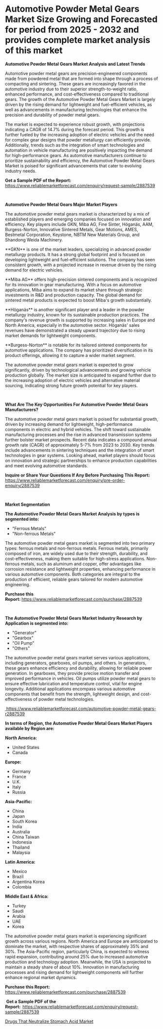 <p><h1>Automotive Powder Metal Gears Market Size Growing and Forecasted for period from 2025 - 2032 and provides complete market analysis of this market</h1></p><p><strong>Automotive Powder Metal Gears Market Analysis and Latest Trends</strong></p>
<p><p>Automotive powder metal gears are precision-engineered components made from powdered metal that are formed into shape through a process of compacting and sintering. These gears are increasingly favored in the automotive industry due to their superior strength-to-weight ratio, enhanced performance, and cost-effectiveness compared to traditional gears. The growth of the Automotive Powder Metal Gears Market is largely driven by the rising demand for lightweight and fuel-efficient vehicles, as well as advancements in manufacturing technologies that enhance the precision and durability of powder metal gears.</p><p>The market is expected to experience robust growth, with projections indicating a CAGR of 14.7% during the forecast period. This growth is further fueled by the increasing adoption of electric vehicles and the need for complex gear designs that powder metallurgy can efficiently provide. Additionally, trends such as the integration of smart technologies and automation in vehicle manufacturing are positively impacting the demand for high-performance gears. As automotive manufacturers continue to prioritize sustainability and efficiency, the Automotive Powder Metal Gears Market is poised for significant advancements that cater to evolving industry needs.</p></p>
<p><strong>Get a Sample PDF of the Report:&nbsp;</strong> <a href="https://www.reliablemarketforecast.com/enquiry/request-sample/2887539?utm_campaign=2739&utm_medium=2&utm_source=Github&utm_content=ia&utm_term=14032025&utm_id=automotive-powder-metal-gears">https://www.reliablemarketforecast.com/enquiry/request-sample/2887539</a></p>
<p>&nbsp;</p>
<p><strong>Automotive Powder Metal Gears Major Market Players</strong></p>
<p><p>The automotive powder metal gears market is characterized by a mix of established players and emerging companies focused on innovation and efficiency. Key players include GKN, Miba AG, Fine Sinter, Höganäs, AAM, Burgess-Norton, Innovative Sintered Metals, Gear Motions, AMES, Bestmetal Corporation, Keystone, NBTM New Materials Group, and Shandong Weida Machinery.</p><p>**GKN** is one of the market leaders, specializing in advanced powder metallurgy products. It has a strong global footprint and is focused on developing lightweight and fuel-efficient solutions. The company has seen consistent growth, with a projected increase in revenue driven by the rising demand for electric vehicles.</p><p>**Miba AG** offers high-precision sintered components and is recognized for its innovation in gear manufacturing. With a focus on automotive applications, Miba aims to expand its market share through strategic investments in R&D and production capacity. The global demand for sintered metal products is expected to boost Miba's growth substantially.</p><p>**Höganäs** is another significant player and a leader in the powder metallurgy industry, known for its sustainable production practices. The company's revenue growth is supported by increasing sales in Europe and North America, especially in the automotive sector. Höganäs' sales revenues have demonstrated a steady upward trajectory due to rising market demands for lightweight components.</p><p>**Burgess-Norton** is notable for its tailored sintered components for automotive applications. The company has prioritized diversification in its product offerings, allowing it to capture a wider market segment.</p><p>The automotive powder metal gears market is expected to grow significantly, driven by technological advancements and growing vehicle production globally. The market size is anticipated to expand further due to the increasing adoption of electric vehicles and alternative material sourcing, indicating strong future growth potential for key players.</p></p>
<p>&nbsp;</p>
<p><strong>What Are The Key Opportunities For Automotive Powder Metal Gears Manufacturers?</strong></p>
<p><p>The automotive powder metal gears market is poised for substantial growth, driven by increasing demand for lightweight, high-performance components in electric and hybrid vehicles. The shift toward sustainable manufacturing processes and the rise in advanced transmission systems further bolster market prospects. Recent data indicates a compound annual growth rate (CAGR) of approximately 5-7% from 2023 to 2030. Key trends include advancements in sintering techniques and the integration of smart technologies in gear systems. Looking ahead, market players should focus on innovation and strategic partnerships to enhance production capabilities and meet evolving automotive standards.</p></p>
<p><strong>Inquire or Share Your Questions If Any Before Purchasing This Report:</strong> <a href="https://www.reliablemarketforecast.com/enquiry/pre-order-enquiry/2887539?utm_campaign=2739&utm_medium=2&utm_source=Github&utm_content=ia&utm_term=14032025&utm_id=automotive-powder-metal-gears">https://www.reliablemarketforecast.com/enquiry/pre-order-enquiry/2887539</a></p>
<p>&nbsp;</p>
<p><strong>Market Segmentation</strong></p>
<p><strong>The Automotive Powder Metal Gears Market Analysis by types is segmented into:</strong></p>
<p><ul><li>"Ferrous Metals"</li><li>"Non-ferrous Metals"</li></ul></p>
<p><p>The automotive powder metal gears market is segmented into two primary types: ferrous metals and non-ferrous metals. Ferrous metals, primarily composed of iron, are widely used due to their strength, durability, and cost-effectiveness, making them suitable for high-stress applications. Non-ferrous metals, such as aluminum and copper, offer advantages like corrosion resistance and lightweight properties, enhancing performance in various automotive components. Both categories are integral to the production of efficient, reliable gears tailored for modern automotive engineering.</p></p>
<p><strong>Purchase this Report:&nbsp;</strong><a href="https://www.reliablemarketforecast.com/purchase/2887539?utm_campaign=2739&utm_medium=2&utm_source=Github&utm_content=ia&utm_term=14032025&utm_id=automotive-powder-metal-gears">https://www.reliablemarketforecast.com/purchase/2887539</a></p>
<p>&nbsp;</p>
<p><strong>The Automotive Powder Metal Gears Market Industry Research by Application is segmented into:</strong></p>
<p><ul><li>"Generator"</li><li>"Gearbox"</li><li>"Oil Pump"</li><li>"Others"</li></ul></p>
<p><p>The automotive powder metal gears market serves various applications, including generators, gearboxes, oil pumps, and others. In generators, these gears enhance efficiency and durability, allowing for reliable power generation. In gearboxes, they provide precise motion transfer and improved performance in vehicles. Oil pumps utilize powder metal gears to ensure effective lubrication and temperature control, vital for engine longevity. Additional applications encompass various automotive components that benefit from the strength, lightweight design, and cost-effectiveness of powder metal technologies.</p></p>
<p><a href="https://www.reliablemarketforecast.com/automotive-powder-metal-gears-r2887539?utm_campaign=2739&utm_medium=2&utm_source=Github&utm_content=ia&utm_term=14032025&utm_id=automotive-powder-metal-gears">&nbsp;https://www.reliablemarketforecast.com/automotive-powder-metal-gears-r2887539</a></p>
<p><strong>In terms of Region, the Automotive Powder Metal Gears Market Players available by Region are:</strong></p>
<p>
    <p> <strong> North America: </strong>
        <ul>
            <li>United States</li>
            <li>Canada</li>
        </ul>
        </p> 
    <p> <strong> Europe: </strong>
        <ul>
            <li>Germany</li>
            <li>France</li>
            <li>U.K.</li>
            <li>Italy</li>
            <li>Russia</li>
        </ul>
        </p> 
    <p> <strong> Asia-Pacific: </strong>
        <ul>
            <li>China</li>
            <li>Japan</li>
            <li>South Korea</li>
            <li>India</li>
            <li>Australia</li>
            <li>China Taiwan</li>
            <li>Indonesia</li>
            <li>Thailand</li>
            <li>Malaysia</li>
        </ul>
        </p> 
    <p> <strong> Latin America: </strong>
        <ul>
            <li>Mexico</li>
            <li>Brazil</li>
            <li>Argentina Korea</li>
            <li>Colombia</li>
        </ul>
        </p> 
    <p> <strong> Middle East & Africa: </strong>
        <ul>
            <li>Turkey</li>
            <li>Saudi</li>
            <li>Arabia</li>
            <li>UAE</li>
            <li>Korea</li>
        </ul>
    </p>
    </p>
<p><p>The automotive powder metal gears market is experiencing significant growth across various regions. North America and Europe are anticipated to dominate the market, with respective shares of approximately 35% and 30%. The Asia-Pacific region, particularly China, is expected to witness rapid expansion, contributing around 25% due to increased automotive production and technology adoption. Meanwhile, the USA is projected to maintain a steady share of about 10%. Innovation in manufacturing processes and rising demand for lightweight components will further enhance regional market dynamics.</p></p>
<p><strong>Purchase this Report: </strong><a href="https://www.reliablemarketforecast.com/purchase/2887539?utm_campaign=2739&utm_medium=2&utm_source=Github&utm_content=ia&utm_term=14032025&utm_id=automotive-powder-metal-gears">https://www.reliablemarketforecast.com/purchase/2887539</a></p>
<p>&nbsp;<strong>Get a Sample PDF of the Report:&nbsp;&nbsp;</strong><a href="https://www.reliablemarketforecast.com/enquiry/request-sample/2887539?utm_campaign=2739&utm_medium=2&utm_source=Github&utm_content=ia&utm_term=14032025&utm_id=automotive-powder-metal-gears">https://www.reliablemarketforecast.com/enquiry/request-sample/2887539</a></p>
<p><strong></strong></p>
<p><p><a href="https://github.com/stephaniwo144/Market-Research-Report-List-1/blob/main/drugs-that-neutralize-stomach-acid-market.md?utm_campaign=2739&utm_medium=2&utm_source=Github&utm_content=ia&utm_term=14032025&utm_id=automotive-powder-metal-gears">Drugs That Neutralize Stomach Acid Market</a></p></p>